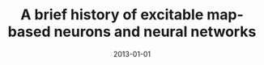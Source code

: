 ---
title: "A brief history of excitable map-based neurons and neural networks"
collection: publications
date: 2013-01-01
year: 2013
venue: 'J. Neurosci. Methods'
paperurl: 'https://dx.doi.org/10.1016/j.jneumeth.2013.07.014'
citation: ' <u>M Girardi-Schappo</u>,  MHR Tragtenberg,  O Kinouchi, &quot;A brief history of excitable map-based neurons and neural networks.&quot; J. Neurosci. Methods, 2013.'
pubtype:  paper
---
